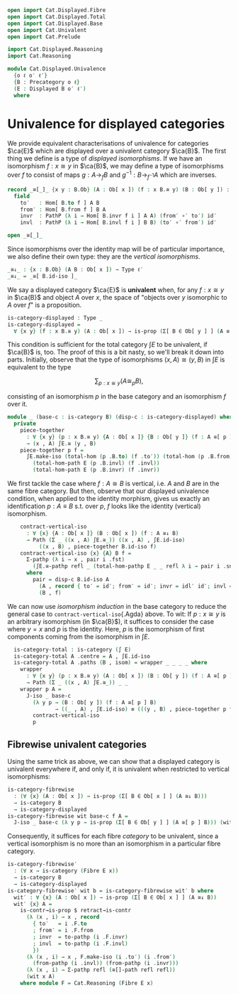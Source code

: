 ```agda
open import Cat.Displayed.Fibre
open import Cat.Displayed.Total
open import Cat.Displayed.Base
open import Cat.Univalent
open import Cat.Prelude

import Cat.Displayed.Reasoning
import Cat.Reasoning

module Cat.Displayed.Univalence
  {o ℓ o′ ℓ′}
  {B : Precategory o ℓ}
  (E : Displayed B o′ ℓ′)
  where
```

<!--
```agda
private
  module B = Cat.Reasoning B
  module E = Cat.Displayed.Reasoning E
  module ∫E = Cat.Reasoning (∫ E)
open Displayed E
open Total-hom
```
-->

# Univalence for displayed categories

We provide equivalent characterisations of univalence for categories
$\ca{E}$ which are displayed over a univalent category $\ca{B}$. The
first thing we define is a type of _displayed isomorphisms_. If we have
an isomorphism $f : x \cong y$ in $\ca{B}$, we may define a type of
isomorphisms over $f$ to consist of maps $g : A \to_f B$ and $g^{-1} : B
\to_{f^{-1}} A$ which are inverses.

```agda
record _≅[_]_ {x y : B.Ob} (A : Ob[ x ]) (f : x B.≅ y) (B : Ob[ y ]) : Type ℓ′ where
  field
    to′   : Hom[ B.to f ] A B
    from′ : Hom[ B.from f ] B A
    invr  : PathP (λ i → Hom[ B.invr f i ] A A) (from′ ∘′ to′) id′
    invl  : PathP (λ i → Hom[ B.invl f i ] B B) (to′ ∘′ from′) id′

open _≅[_]_
```

<!--
```
≅[]-path
  : {x y : B.Ob} {A : Ob[ x ]} {B : Ob[ y ]} {f : x B.≅ y}
    {p q : A ≅[ f ] B}
  → p .to′ ≡ q .to′
  → p .from′ ≡ q .from′
  → p ≡ q
≅[]-path {p = p} {q = q} a b i .to′ = a i
≅[]-path {p = p} {q = q} a b i .from′ = b i
≅[]-path {f = f} {p = p} {q = q} a b i .invr j =
  is-set→squarep (λ i j → Hom[ f .B.invr j ]-set _ _)
    (λ i → b i ∘′ a i) (p .invr) (q .invr) (λ i → id′) i j
≅[]-path {f = f} {p = p} {q = q} a b i .invl j =
  is-set→squarep (λ i j → Hom[ f .B.invl j ]-set _ _)
    (λ i → a i ∘′ b i) (p .invl) (q .invl) (λ i → id′) i j
```
-->

Since isomorphisms over the identity map will be of particular
importance, we also define their own type: they are the _vertical
isomorphisms_.

```agda
_≅↓_ : {x : B.Ob} (A B : Ob[ x ]) → Type ℓ′
_≅↓_ = _≅[ B.id-iso ]_
```

We say a displayed category $\ca{E}$ is **univalent** when, for any $f :
x \cong y$ in $\ca{B}$ and object $A$ over $x$, the space of "objects
over $y$ isomorphic to $A$ over $f$" is a proposition.

```agda
is-category-displayed : Type _
is-category-displayed =
  ∀ {x y} (f : x B.≅ y) (A : Ob[ x ]) → is-prop (Σ[ B ∈ Ob[ y ] ] (A ≅[ f ] B))
```

This condition is sufficient for the total category $\int E$ to be
univalent, if $\ca{B}$ is, too. The proof of this is a bit nasty, so
we'll break it down into parts. Initially, observe that the type of
isomorphisms $(x, A) \cong (y, B)$ in $\int E$ is equivalent to the type

$$
\sum_{p : x \cong y} (A \cong_p B),
$$

consisting of an isomorphism $p$ in the base category and an isomorphism
$f$ over it.

```agda
module _ (base-c : is-category B) (disp-c : is-category-displayed) where
  private
    piece-together
      : ∀ {x y} (p : x B.≅ y) {A : Ob[ x ]} {B : Ob[ y ]} (f : A ≅[ p ] B)
      → (x , A) ∫E.≅ (y , B)
    piece-together p f =
      ∫E.make-iso (total-hom (p .B.to) (f .to′)) (total-hom (p .B.from) (f .from′))
        (total-hom-path E (p .B.invl) (f .invl))
        (total-hom-path E (p .B.invr) (f .invr))
```

We first tackle the case where $f : A \cong B$ is vertical, i.e. $A$ and
$B$ are in the same fibre category. But then, observe that our displayed
univalence condition, when applied to the identity morphism, gives us
exactly an identification $p : A \equiv B$ s.t. over $p$, $f$ looks like
the identity (vertical) isomorphism.

```agda
    contract-vertical-iso
      : ∀ {x} {A : Ob[ x ]} (B : Ob[ x ]) (f : A ≅↓ B)
      → Path (Σ _ ((x , A) ∫E.≅_)) ((x , A) , ∫E.id-iso)
          ((x , B) , piece-together B.id-iso f)
    contract-vertical-iso {x} {A} B f =
      Σ-pathp (λ i → x , pair i .fst)
        (∫E.≅-pathp refl _ (total-hom-pathp E _ _ refl λ i → pair i .snd .to′))
      where
        pair = disp-c B.id-iso A
          (A , record { to′ = id′; from′ = id′; invr = idl′ id′; invl = idl′ id′ })
          (B , f)
```

We can now use _isomorphism induction_ in the base category to reduce
the general case to `contract-vertical-iso`{.Agda} above. To wit: If $p
: x \cong y$ is an arbitrary isomorphism (in $\ca{B}$), it suffices to
consider the case where $y = x$ and $p$ is the identity. Here, $p$ is
the isomorphism of first components coming from the isomorphism in $\int E$.

```agda
  is-category-total : is-category (∫ E)
  is-category-total A .centre = A , ∫E.id-iso
  is-category-total A .paths (B , isom) = wrapper _ _ _ _ where
    wrapper
      : ∀ {x y} (p : x B.≅ y) (A : Ob[ x ]) (B : Ob[ y ]) (f : A ≅[ p ] B)
      → Path (Σ _ ((x , A) ∫E.≅_)) _ _
    wrapper p A =
      J-iso _ base-c
        (λ y p → (B : Ob[ y ]) (f : A ≅[ p ] B)
               → ((_ , A) , ∫E.id-iso) ≡ (((y , B) , piece-together p f)))
        contract-vertical-iso
        p
```

## Fibrewise univalent categories

Using the same trick as above, we can show that a displayed category is
univalent everywhere if, and only if, it is univalent when restricted to
vertical isomorphisms:

```agda
is-category-fibrewise
  : (∀ {x} (A : Ob[ x ]) → is-prop (Σ[ B ∈ Ob[ x ] ] (A ≅↓ B)))
  → is-category B
  → is-category-displayed
is-category-fibrewise wit base-c f A =
  J-iso _ base-c (λ y p → is-prop (Σ[ B ∈ Ob[ y ] ] (A ≅[ p ] B))) (wit A) f
```

Consequently, it suffices for each fibre _category_ to be univalent,
since a vertical isomorphism is no more than an isomorphism in a
particular fibre category.

```agda
is-category-fibrewise′
  : (∀ x → is-category (Fibre E x))
  → is-category B
  → is-category-displayed
is-category-fibrewise′ wit b = is-category-fibrewise wit′ b where
  wit′ : ∀ {x} (A : Ob[ x ]) → is-prop (Σ[ B ∈ Ob[ x ] ] (A ≅↓ B))
  wit′ {x} A =
    is-contr→is-prop $ retract→is-contr
      (λ (x , i) → x , record
        { to′   = i .F.to
        ; from′ = i .F.from
        ; invr  = to-pathp (i .F.invr)
        ; invl  = to-pathp (i .F.invl)
        })
      (λ (x , i) → x , F.make-iso (i .to′) (i .from′)
        (from-pathp (i .invl)) (from-pathp (i .invr)))
      (λ (x , i) → Σ-pathp refl (≅[]-path refl refl))
      (wit x A)
    where module F = Cat.Reasoning (Fibre E x)
```
